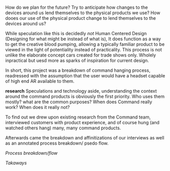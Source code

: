  How do we plan for the future? Try to anticipate how changes to the devices around us lend themselves to the physical products we use? How dooes our use of the physical product change to lend themselves to the devices around us?

While speculation like this is decidedly *not* Human Centered Design (Designing for what might be instead of what is), It does function as a way to get the creative blood pumping, allowing a typically familiar product to be viewed in the light of potentiality instead of practicality. This process is not unlike the elaborate concept cars created for trade shows only. Wholely inpractical but uesd more as sparks of inspiration for current design. 

In short, this project was a breakdown of command hanging process, readressed with the assumption that the user would have a headset capable of high end AR available to them.

**research**
Speculations and technology aside, understanding the context around the command products is obviously the first priority. Who uses them mostly? what are the common purposes? When does Command really work? When does it really not? 

To find out we drew upon existing research from the Command team, interviewed customers with product experience, and of course hung (and watched others hang) many, many command products. 

Afterwards came the breakdown and affinitizations of our interviews as well as an annotated process breakdown/ psedo flow. 

*Process breakdown/flow*

*Takaways*

